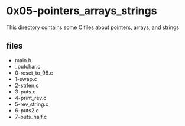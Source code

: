 # 0x05-pointers_arrays_strings

This directory contains some C files about pointers, arrays, and strings

## files

* main.h
* _putchar.c
* 0-reset_to_98.c
* 1-swap.c
* 2-strlen.c
* 3-puts.c
* 4-print_rev.c
* 5-rev_string.c
* 6-puts2.c
* 7-puts_half.c
